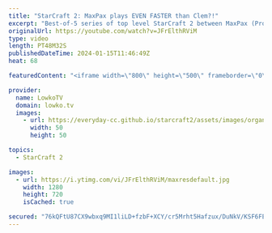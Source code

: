 ```yaml
---
title: "StarCraft 2: MaxPax plays EVEN FASTER than Clem?!"
excerpt: "Best-of-5 series of top level StarCraft 2 between MaxPax (Protoss) and Clem (Terran). This series is the finals of the ESL Open Cup Europe. Support my work: https://patreon.com/lowkotv  Lowko merch: https://lowko.shop Tech setup: https://lowko.tv/setup Discord community: https://discord.gg/lowkotv  My"
originalUrl: https://youtube.com/watch?v=JFrElthRViM
type: video
length: PT48M32S
publishedDateTime: 2024-01-15T11:46:49Z
heat: 68

featuredContent: "<iframe width=\"800\" height=\"500\" frameborder=\"0\" src=\"https://www.youtube.com/embed/JFrElthRViM\" allow=\"accelerometer; autoplay; encrypted-media; gyroscope; picture-in-picture\" allowfullscreen></iframe>"

provider:
  name: LowkoTV
  domain: lowko.tv
  images:
    - url: https://everyday-cc.github.io/starcraft2/assets/images/organizations/lowko.tv-50x50.jpg
      width: 50
      height: 50

topics:
  - StarCraft 2

images:
  - url: https://i.ytimg.com/vi/JFrElthRViM/maxresdefault.jpg
    width: 1280
    height: 720
    isCached: true

secured: "76kQFtU87CX9wbxq9MI1liLD+fzbF+XCY/cr5Mrht5Hafzux/DuNkV/KSF6FEFVY0TMXRgpbNfDk5G2J1sIeD+QWCHp8epzXhKCmhMfxgMAIOxYjbQWN81akKm0Pxiuq6k6y4T6KBPtAJYGGZrjpfSKKuP+NYUdmRbfJm6n0G0UgJqsaHRP3qQFnOHABJt6ubVaLNDj14M+Lh8h88RQiQblr/SDFwNTILP7JZ2ETQhgsF48exm6Nyprjqk66kyW/Xk/7OjWFOiY7mAUlVY1kh6x47hACamdNFingPzsHBWc/4LfCuv4VrPCUvDJJYy6ycnLWzDgHpBPZso9C7hiD7WNSEC0f4s3HgtIOoFDmAsd/L8JsaUa1JwQsY+Epeq+cIjreoKV0lr3ZxaLJtd98V0fWl74c3k6/wx0M3Gi7q98=;OJ57e+g8vK5jsKHoeY0LSw=="
---
```


